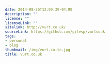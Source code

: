 ```yaml
---
date: 2014-08-26T12:09:39-04:00
description: ""
license: ""
licenseLink: ""
sitelink: http://vurt.co.uk/
sourceLink: https://github.com/gilesp/vurtcouk
tags:
- personal
- blog
thumbnail: /img/vurt.co-tn.jpg
title: vurt.co.uk
---
```


